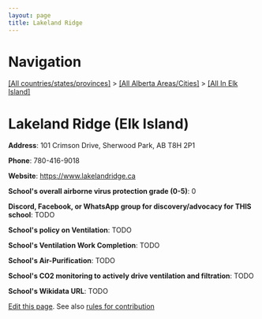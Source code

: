 ```yaml
---
layout: page
title: Lakeland Ridge
---
```

# Navigation

[[All countries/states/provinces]](../../..) > [[All Alberta Areas/Cities]](../..) > [[All In Elk Island]](..)

# Lakeland Ridge (Elk Island)

**Address**: 101 Crimson Drive, Sherwood Park, AB T8H 2P1

**Phone**: 780-416-9018

**Website**: <https://www.lakelandridge.ca>

**School's overall airborne virus protection grade (0-5)**: 0

**Discord, Facebook, or WhatsApp group for discovery/advocacy for THIS school**: TODO

**School's policy on Ventilation**: TODO

**School's Ventilation Work Completion**: TODO

**School's Air-Purification**: TODO

**School's CO2 monitoring to actively drive ventilation and filtration**: TODO

**School's Wikidata URL**: TODO


[Edit this page](https://github.com/ventilate-schools/AB/edit/main/./Elk_Island/Lakeland_Ridge.md). See also [rules for contribution](../../../contribution-rules/)